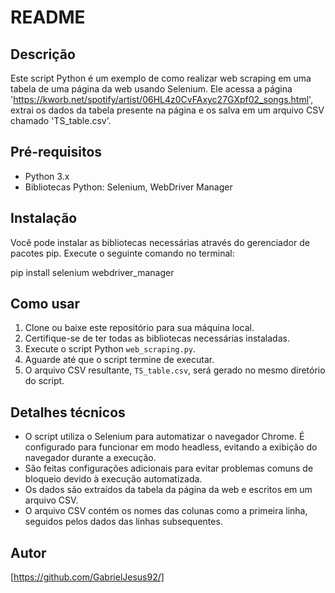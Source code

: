# README

## Descrição
Este script Python é um exemplo de como realizar web scraping em uma tabela de uma página da web usando Selenium. Ele acessa a página 'https://kworb.net/spotify/artist/06HL4z0CvFAxyc27GXpf02_songs.html', extrai os dados da tabela presente na página e os salva em um arquivo CSV chamado 'TS_table.csv'.

## Pré-requisitos
- Python 3.x
- Bibliotecas Python: Selenium, WebDriver Manager

## Instalação
Você pode instalar as bibliotecas necessárias através do gerenciador de pacotes pip. Execute o seguinte comando no terminal:

pip install selenium webdriver_manager


## Como usar
1. Clone ou baixe este repositório para sua máquina local.
2. Certifique-se de ter todas as bibliotecas necessárias instaladas.
3. Execute o script Python `web_scraping.py`.
4. Aguarde até que o script termine de executar.
5. O arquivo CSV resultante, `TS_table.csv`, será gerado no mesmo diretório do script.

## Detalhes técnicos
- O script utiliza o Selenium para automatizar o navegador Chrome. É configurado para funcionar em modo headless, evitando a exibição do navegador durante a execução.
- São feitas configurações adicionais para evitar problemas comuns de bloqueio devido à execução automatizada.
- Os dados são extraídos da tabela da página da web e escritos em um arquivo CSV.
- O arquivo CSV contém os nomes das colunas como a primeira linha, seguidos pelos dados das linhas subsequentes.

## Autor
[https://github.com/GabrielJesus92/]
